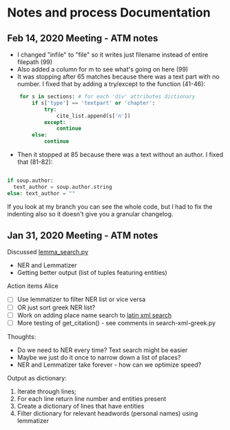 # Notes and process Documentation

## Feb 14, 2020 Meeting - ATM notes
- I changed "infile" to "file" so it writes just filename instead of entire filepath (99)
- Also added a column for m to see what's going on here (99)
- It was stopping after 65 matches because there was a text part with no number. I fixed that by adding a try/except to the function (41-46):

```python
    for s in sections: # for each 'div' attributes dictionary
        if s['type'] == 'textpart' or 'chapter':
            try:
                cite_list.append(s['n'])
            except:
                continue
        else:
            continue

```
- Then it stopped at 85 because there was a text without an author. I fixed that (81-82):

```python

if soup.author:
  text_author = soup.author.string
else: text_author = ""

```
If you look at my branch you can see the whole code, but I had to fix the indenting also so it doesn't give you a granular changelog.


## Jan 31, 2020 Meeting - ATM notes

Discussed [lemma_search.py](lemma_search.py)
- NER and Lemmatizer
- Getting better output (list of tuples featuring entities)

Action items Alice
- [ ] Use lemmatizer to filter NER list or vice versa
- [ ] OR just sort greek NER list?
- [ ] Work on adding place name search to [latin xml search](search-xml-latin.py)
- [ ] More testing of get_citation() - see comments in search-xml-greek.py

Thoughts:
- Do we need to NER every time? Text search might be easier
- Maybe we just do it once to narrow down a list of places?
- NER and Lemmatizer take forever - how can we optimize speed?


Output as dictionary:
1. Iterate through lines;
2. For each line return line number and entities present
3. Create a dictionary of lines that have entities
4. Filter dictionary for relevant headwords (personal names) using lemmatizer
